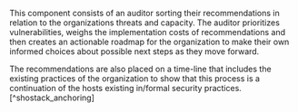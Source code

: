 This component consists of an auditor sorting their recommendations in relation to the organizations threats and capacity. The auditor prioritizes vulnerabilities, weighs the implementation costs of recommendations and then creates an actionable roadmap for the organization to make their own informed choices about possible next steps as they move forward. 

The recommendations are also placed on a time-line that includes the existing practices of the organization to show that this process is a continuation of the hosts existing in/formal security practices. [^shostack_anchoring] 
